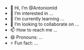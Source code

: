- 👋 Hi, I’m @Antoniomld
- 👀 I’m interested in ...
- 🌱 I’m currently learning ...
- 💞️ I’m looking to collaborate on ...
- 📫 How to reach me ...
- 😄 Pronouns: ...
- ⚡ Fun fact: ...

<!---
Antoniomld/Antoniomld is a ✨ special ✨ repository because its `README.md` (this file) appears on your GitHub profile.
You can click the Preview link to take a look at your changes.
--->
